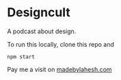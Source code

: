 # Designcult

A podcast about design.

To run this locally, clone this repo and

    npm start

Pay me a visit on [madebylahesh.com](http://www.madebylahesh.com)
